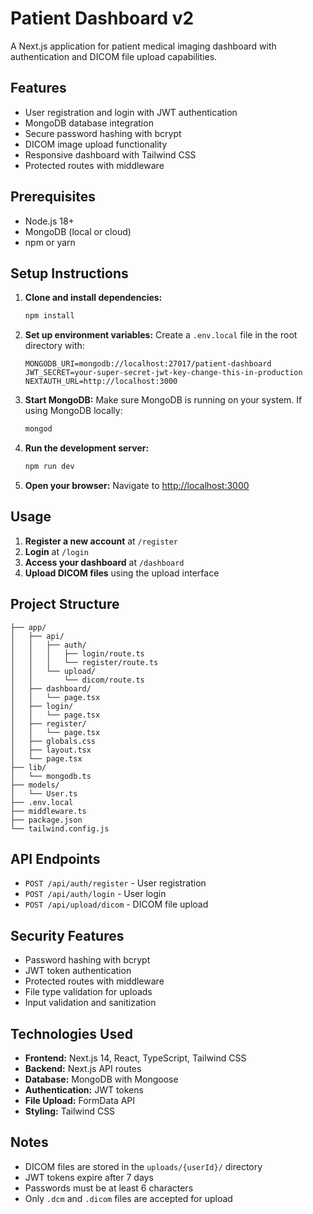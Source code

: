 # Patient Dashboard v2

A Next.js application for patient medical imaging dashboard with authentication and DICOM file upload capabilities.

## Features

- User registration and login with JWT authentication
- MongoDB database integration
- Secure password hashing with bcrypt
- DICOM image upload functionality
- Responsive dashboard with Tailwind CSS
- Protected routes with middleware

## Prerequisites

- Node.js 18+
- MongoDB (local or cloud)
- npm or yarn

## Setup Instructions

1. **Clone and install dependencies:**

   ```bash
   npm install
   ```

2. **Set up environment variables:**
   Create a `.env.local` file in the root directory with:

   ```
   MONGODB_URI=mongodb://localhost:27017/patient-dashboard
   JWT_SECRET=your-super-secret-jwt-key-change-this-in-production
   NEXTAUTH_URL=http://localhost:3000
   ```

3. **Start MongoDB:**
   Make sure MongoDB is running on your system. If using MongoDB locally:

   ```bash
   mongod
   ```

4. **Run the development server:**

   ```bash
   npm run dev
   ```

5. **Open your browser:**
   Navigate to [http://localhost:3000](http://localhost:3000)

## Usage

1. **Register a new account** at `/register`
2. **Login** at `/login`
3. **Access your dashboard** at `/dashboard`
4. **Upload DICOM files** using the upload interface

## Project Structure

```
├── app/
│   ├── api/
│   │   ├── auth/
│   │   │   ├── login/route.ts
│   │   │   └── register/route.ts
│   │   └── upload/
│   │       └── dicom/route.ts
│   ├── dashboard/
│   │   └── page.tsx
│   ├── login/
│   │   └── page.tsx
│   ├── register/
│   │   └── page.tsx
│   ├── globals.css
│   ├── layout.tsx
│   └── page.tsx
├── lib/
│   └── mongodb.ts
├── models/
│   └── User.ts
├── .env.local
├── middleware.ts
├── package.json
└── tailwind.config.js
```

## API Endpoints

- `POST /api/auth/register` - User registration
- `POST /api/auth/login` - User login
- `POST /api/upload/dicom` - DICOM file upload

## Security Features

- Password hashing with bcrypt
- JWT token authentication
- Protected routes with middleware
- File type validation for uploads
- Input validation and sanitization

## Technologies Used

- **Frontend:** Next.js 14, React, TypeScript, Tailwind CSS
- **Backend:** Next.js API routes
- **Database:** MongoDB with Mongoose
- **Authentication:** JWT tokens
- **File Upload:** FormData API
- **Styling:** Tailwind CSS

## Notes

- DICOM files are stored in the `uploads/{userId}/` directory
- JWT tokens expire after 7 days
- Passwords must be at least 6 characters
- Only `.dcm` and `.dicom` files are accepted for upload
